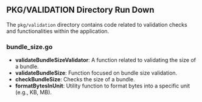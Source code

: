## PKG/VALIDATION Directory Run Down

The `pkg/validation` directory contains code related to validation checks and functionalities within the application.

### bundle_size.go

- **validateBundleSizeValidator**: A function related to validating the size of a bundle.
- **validateBundleSize**: Function focused on bundle size validation.
- **checkBundleSize**: Checks the size of a bundle.
- **formatBytesInUnit**: Utility function to format bytes into a specific unit (e.g., KB, MB).

